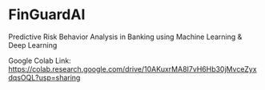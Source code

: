 # FinGuardAI
Predictive Risk Behavior Analysis in Banking using Machine Learning &amp; Deep Learning

Google Colab Link: https://colab.research.google.com/drive/10AKuxrMA8I7vH6Hb30jMvceZyxdqsOQL?usp=sharing
